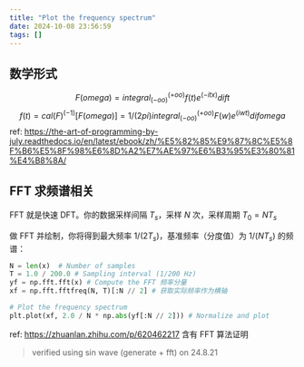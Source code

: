 ```yaml
---
title: "Plot the frequency spectrum"
date: 2024-10-08 23:56:59
tags: []
---
```

## 数学形式
$$F(omega) = integral_(-oo)^(+oo) f(t) e^(-i t x) dif t$$
$$
f(t) = cal(F)^(-1)[F(omega)] = 1 / (2pi) integral_(-oo)^(+oo) F(w) e^(i w t) dif omega
$$
ref: https://the-art-of-programming-by-july.readthedocs.io/en/latest/ebook/zh/%E5%82%85%E9%87%8C%E5%8F%B6%E5%8F%98%E6%8D%A2%E7%AE%97%E6%B3%95%E3%80%81%E4%B8%8A/

## FFT 求频谱相关

FFT 就是快速 DFT。你的数据采样间隔 $T_s$，采样 $N$ 次，采样周期 $T_0 = N T_s$

做 FFT 并绘制，你将得到最大频率 $1 / (2 T_s)$，基准频率（分度值）为 $1 / (N T_s)$ 的频谱：

```python
N = len(x)  # Number of samples
T = 1.0 / 200.0 # Sampling interval (1/200 Hz)
yf = np.fft.fft(x) # Compute the FFT 频率分量
xf = np.fft.fftfreq(N, T)[:N // 2] # 获取实际频率作为横轴

# Plot the frequency spectrum
plt.plot(xf, 2.0 / N * np.abs(yf[:N // 2])) # Normalize and plot
```

ref: https://zhuanlan.zhihu.com/p/620462217 含有 FFT 算法证明

> verified using sin wave (generate + fft) on 24.8.21

